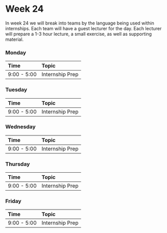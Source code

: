 # Week 24

In week 24 we will break into teams by the language being used within internships. Each team will have a guest lecturer for the day. Each lecturer will prepare a 1-3 hour lecture, a small exercise, as well as supporting material.

### Monday

| Time              | Topic                                        |
|:------------------|:---------------------------------------------|
| 9:00 - 5:00 | Internship Prep |

### Tuesday

| Time             | Topic                                         |
|:-----------------|:----------------------------------------------|
| 9:00 - 5:00 | Internship Prep |

### Wednesday

| Time            | Topic                      |
|:----------------|:---------------------------|
| 9:00 - 5:00 | Internship Prep |

### Thursday

| Time            | Topic                            |
|:----------------|:---------------------------------|
| 9:00 - 5:00 | Internship Prep |


### Friday

| Time            | Topic        |
|:----------------|:-------------|
| 9:00 - 5:00 | Internship Prep |
